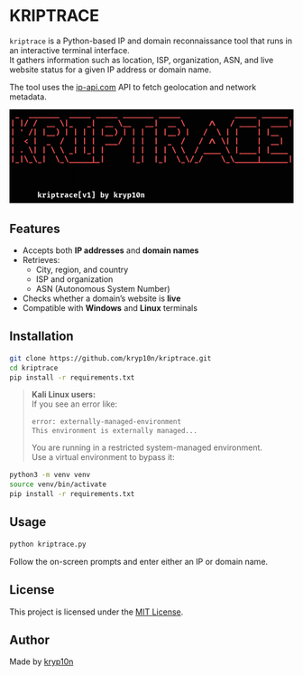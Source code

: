 # KRIPTRACE

`kriptrace` is a Python-based IP and domain reconnaissance tool that runs in an interactive terminal interface.  
It gathers information such as location, ISP, organization, ASN, and live website status for a given IP address or domain name.

The tool uses the [ip-api.com](http://ip-api.com) API to fetch geolocation and network metadata.

![kriptrace](screenshots/linux-demo.png)

## Features

- Accepts both **IP addresses** and **domain names**
- Retrieves:
  - City, region, and country
  - ISP and organization
  - ASN (Autonomous System Number)
- Checks whether a domain’s website is **live**
- Compatible with **Windows** and **Linux** terminals

## Installation

```bash
git clone https://github.com/kryp10n/kriptrace.git
cd kriptrace
pip install -r requirements.txt
```

> **Kali Linux users:**  
> If you see an error like:
>
> ```
> error: externally-managed-environment
> This environment is externally managed...
> ```
>
> You are running in a restricted system-managed environment.  
> Use a virtual environment to bypass it:

```bash
python3 -m venv venv
source venv/bin/activate
pip install -r requirements.txt
```

## Usage

```bash
python kriptrace.py
```

Follow the on-screen prompts and enter either an IP or domain name.

## License

This project is licensed under the [MIT License](LICENSE).

## Author

Made by [kryp10n](https://github.com/kryp10n)
